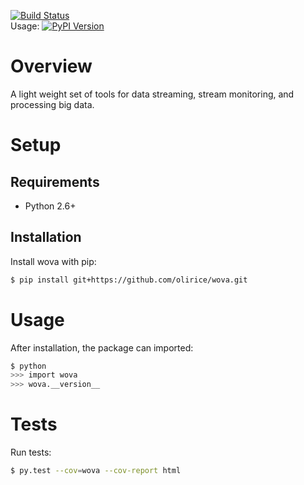[![Build Status](https://travis-ci.org/olirice/wova.svg?branch=master)](https://travis-ci.org/olirice/wova)
<br>
Usage: [![PyPI Version](https://img.shields.io/pypi/v/wova.svg)](https://pypi.python.org/pypi/wova)

# Overview

A light weight set of tools for data streaming, stream monitoring, and processing big data.

# Setup

## Requirements

* Python 2.6+

## Installation

Install wova with pip:

```sh
$ pip install git+https://github.com/olirice/wova.git
```

# Usage

After installation, the package can imported:

```sh
$ python
>>> import wova
>>> wova.__version__
```

# Tests

Run tests:

```sh
$ py.test --cov=wova --cov-report html
```
